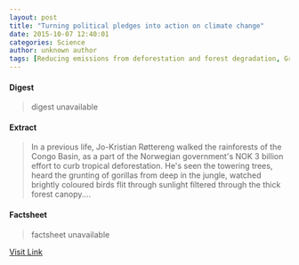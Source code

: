 ```yaml
---
layout: post
title: "Turning political pledges into action on climate change"
date: 2015-10-07 12:40:01
categories: Science
author: unknown author
tags: [Reducing emissions from deforestation and forest degradation, Greenhouse gas, Tropical rainforest, Deforestation, Forest, Politics of global warming, Norway, Future problems, Natural environment, Climate change, Climatology, Global environmental issues, Change, Physical geography]
---
```



#### Digest
>digest unavailable

#### Extract
>In a previous life, Jo-Kristian Røttereng walked the rainforests of the Congo Basin, as a part of the Norwegian government's NOK 3 billion effort to curb tropical deforestation. He's seen the towering trees, heard the grunting of gorillas from deep in the jungle, watched brightly coloured birds flit through sunlight filtered through the thick forest canopy....

#### Factsheet
>factsheet unavailable

[Visit Link](http://phys.org/news/2015-10-political-pledges-action-climate.html)


